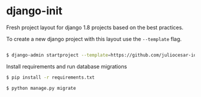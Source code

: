 # django-init

Fresh project layout for django 1.8 projects based on the best practices.

To create a new django project with this layout use the `--template` flag.

```bash

$ django-admin startproject --template=https://github.com/juliocesar-io/django-init/archive/v1.0.zip --extension=py,gitignore your_project_name

```

Install requirements and run database migrations

```bash
$ pip install -r requirements.txt

$ python manage.py migrate

```
